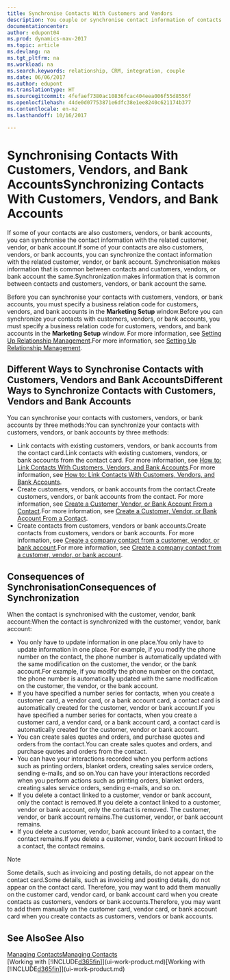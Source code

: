 ```yaml
---
title: Synchronise Contacts With Customers and Vendors
description: You couple or synchronise contact information of contacts who are also customers, vendors, or bank accounts, so you only update information in one place.
documentationcenter: 
author: edupont04
ms.prod: dynamics-nav-2017
ms.topic: article
ms.devlang: na
ms.tgt_pltfrm: na
ms.workload: na
ms.search.keywords: relationship, CRM, integration, couple
ms.date: 06/06/2017
ms.author: edupont
ms.translationtype: HT
ms.sourcegitcommit: 4fefaef7380ac10836fcac404eea006f55d8556f
ms.openlocfilehash: 44de0d07753871e6dfc38e1ee8240c621174b377
ms.contentlocale: en-nz
ms.lasthandoff: 10/16/2017

---
```

# <a name="synchronizing-contacts-with-customers-vendors-and-bank-accounts"></a><span data-ttu-id="a8f2d-103">Synchronising Contacts With Customers, Vendors, and Bank Accounts</span><span class="sxs-lookup"><span data-stu-id="a8f2d-103">Synchronizing Contacts With Customers, Vendors, and Bank Accounts</span></span>
<span data-ttu-id="a8f2d-104">If some of your contacts are also customers, vendors, or bank accounts, you can synchronise the contact information with the related customer, vendor, or bank account.</span><span class="sxs-lookup"><span data-stu-id="a8f2d-104">If some of your contacts are also customers, vendors, or bank accounts, you can synchronize the contact information with the related customer, vendor, or bank account.</span></span> <span data-ttu-id="a8f2d-105">Synchronisation makes information that is common between contacts and customers, vendors, or bank account the same.</span><span class="sxs-lookup"><span data-stu-id="a8f2d-105">Synchronization makes information that is common between contacts and customers, vendors, or bank account the same.</span></span>  

<span data-ttu-id="a8f2d-106">Before you can synchronise your contacts with customers, vendors, or bank accounts, you must specify a business relation code for customers, vendors, and bank accounts in the **Marketing Setup** window.</span><span class="sxs-lookup"><span data-stu-id="a8f2d-106">Before you can synchronize your contacts with customers, vendors, or bank accounts, you must specify a business relation code for customers, vendors, and bank accounts in the **Marketing Setup** window.</span></span> <span data-ttu-id="a8f2d-107">For more information, see [Setting Up Relationship Management](marketing-setup-marketing.md).</span><span class="sxs-lookup"><span data-stu-id="a8f2d-107">For more information, see [Setting Up Relationship Management](marketing-setup-marketing.md).</span></span>

## <a name="different-ways-to-synchronize-contacts-with-customers-vendors-and-bank-accounts"></a><span data-ttu-id="a8f2d-108">Different Ways to Synchronise Contacts with Customers, Vendors and Bank Accounts</span><span class="sxs-lookup"><span data-stu-id="a8f2d-108">Different Ways to Synchronize Contacts with Customers, Vendors and Bank Accounts</span></span>
<span data-ttu-id="a8f2d-109">You can synchronise your contacts with customers, vendors, or bank accounts by three methods:</span><span class="sxs-lookup"><span data-stu-id="a8f2d-109">You can synchronize your contacts with customers, vendors, or bank accounts by three methods:</span></span>

* <span data-ttu-id="a8f2d-110">Link contacts with existing customers, vendors, or bank accounts from the contact card.</span><span class="sxs-lookup"><span data-stu-id="a8f2d-110">Link contacts with existing customers, vendors, or bank accounts from the contact card.</span></span> <span data-ttu-id="a8f2d-111">For more information, see [How to: Link Contacts With Customers, Vendors, and Bank Accounts](marketing-how-link-contact.md).</span><span class="sxs-lookup"><span data-stu-id="a8f2d-111">For more information, see [How to: Link Contacts With Customers, Vendors, and Bank Accounts](marketing-how-link-contact.md).</span></span>
* <span data-ttu-id="a8f2d-112">Create customers, vendors, or bank accounts from the contact.</span><span class="sxs-lookup"><span data-stu-id="a8f2d-112">Create customers, vendors, or bank accounts from the contact.</span></span> <span data-ttu-id="a8f2d-113">For more information, see [Create a Customer, Vendor, or Bank Account From a Contact](marketing-how-create-contacts-new-customers-vendors-bank-accounts.md).</span><span class="sxs-lookup"><span data-stu-id="a8f2d-113">For more information, see [Create a Customer, Vendor, or Bank Account From a Contact](marketing-how-create-contacts-new-customers-vendors-bank-accounts.md).</span></span>
* <span data-ttu-id="a8f2d-114">Create contacts from customers, vendors or bank accounts.</span><span class="sxs-lookup"><span data-stu-id="a8f2d-114">Create contacts from customers, vendors or bank accounts.</span></span> <span data-ttu-id="a8f2d-115">For more information, see [Create a company contact from a customer, vendor, or bank account](marketing-how-create-contact-companies.md).</span><span class="sxs-lookup"><span data-stu-id="a8f2d-115">For more information, see [Create a company contact from a customer, vendor, or bank account](marketing-how-create-contact-companies.md).</span></span>

## <a name="consequences-of-synchronization"></a><span data-ttu-id="a8f2d-116">Consequences of Synchronisation</span><span class="sxs-lookup"><span data-stu-id="a8f2d-116">Consequences of Synchronization</span></span>
<span data-ttu-id="a8f2d-117">When the contact is synchronised with the customer, vendor, bank account:</span><span class="sxs-lookup"><span data-stu-id="a8f2d-117">When the contact is synchronized with the customer, vendor, bank account:</span></span>

* <span data-ttu-id="a8f2d-118">You only have to update information in one place.</span><span class="sxs-lookup"><span data-stu-id="a8f2d-118">You only have to update information in one place.</span></span> <span data-ttu-id="a8f2d-119">For example, if you modify the phone number on the contact, the phone number is automatically updated with the same modification on the customer, the vendor, or the bank account.</span><span class="sxs-lookup"><span data-stu-id="a8f2d-119">For example, if you modify the phone number on the contact, the phone number is automatically updated with the same modification on the customer, the vendor, or the bank account.</span></span>
* <span data-ttu-id="a8f2d-120">If you have specified a number series for contacts, when you create a customer card, a vendor card, or a bank account card, a contact card is automatically created for the customer, vendor or bank account.</span><span class="sxs-lookup"><span data-stu-id="a8f2d-120">If you have specified a number series for contacts, when you create a customer card, a vendor card, or a bank account card, a contact card is automatically created for the customer, vendor or bank account.</span></span>
* <span data-ttu-id="a8f2d-121">You can create sales quotes and orders, and purchase quotes and orders from the contact.</span><span class="sxs-lookup"><span data-stu-id="a8f2d-121">You can create sales quotes and orders, and purchase quotes and orders from the contact.</span></span>
* <span data-ttu-id="a8f2d-122">You can have your interactions recorded when you perform actions such as printing orders, blanket orders, creating sales service orders, sending e-mails, and so on.</span><span class="sxs-lookup"><span data-stu-id="a8f2d-122">You can have your interactions recorded when you perform actions such as printing orders, blanket orders, creating sales service orders, sending e-mails, and so on.</span></span>
* <span data-ttu-id="a8f2d-123">If you delete a contact linked to a customer, vendor or bank account, only the contact is removed.</span><span class="sxs-lookup"><span data-stu-id="a8f2d-123">If you delete a contact linked to a customer, vendor or bank account, only the contact is removed.</span></span> <span data-ttu-id="a8f2d-124">The customer, vendor, or bank account remains.</span><span class="sxs-lookup"><span data-stu-id="a8f2d-124">The customer, vendor, or bank account remains.</span></span>
* <span data-ttu-id="a8f2d-125">If you delete a customer, vendor, bank account linked to a contact, the contact remains.</span><span class="sxs-lookup"><span data-stu-id="a8f2d-125">If you delete a customer, vendor, bank account linked to a contact, the contact remains.</span></span>

> [!NOTE]  
>   <span data-ttu-id="a8f2d-126">Some details, such as invoicing and posting details, do not appear on the contact card.</span><span class="sxs-lookup"><span data-stu-id="a8f2d-126">Some details, such as invoicing and posting details, do not appear on the contact card.</span></span> <span data-ttu-id="a8f2d-127">Therefore, you may want to add them manually on the customer card, vendor card, or bank account card when you create contacts as customers, vendors or bank accounts.</span><span class="sxs-lookup"><span data-stu-id="a8f2d-127">Therefore, you may want to add them manually on the customer card, vendor card, or bank account card when you create contacts as customers, vendors or bank accounts.</span></span>

## <a name="see-also"></a><span data-ttu-id="a8f2d-128">See Also</span><span class="sxs-lookup"><span data-stu-id="a8f2d-128">See Also</span></span>
[<span data-ttu-id="a8f2d-129">Managing Contacts</span><span class="sxs-lookup"><span data-stu-id="a8f2d-129">Managing Contacts</span></span>](marketing-contacts.md)  
<span data-ttu-id="a8f2d-130">[Working with [!INCLUDE[d365fin](includes/d365fin_md.md)]](ui-work-product.md)</span><span class="sxs-lookup"><span data-stu-id="a8f2d-130">[Working with [!INCLUDE[d365fin](includes/d365fin_md.md)]](ui-work-product.md)</span></span>

